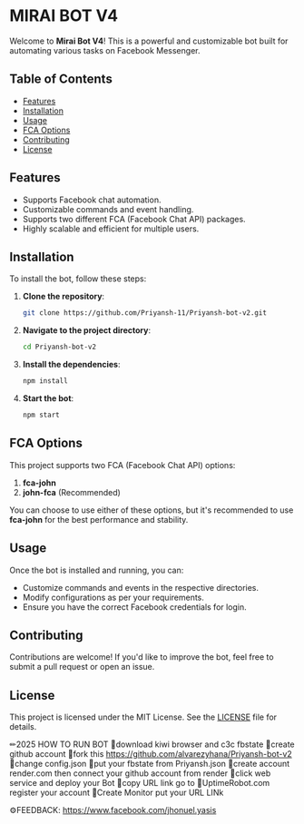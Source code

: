 # MIRAI BOT V4

Welcome to **Mirai Bot V4**! This is a powerful and customizable bot built for automating various tasks on Facebook Messenger.

## Table of Contents

- [Features](#features)
- [Installation](#installation)
- [Usage](#usage)
- [FCA Options](#fca-options)
- [Contributing](#contributing)
- [License](#license)

## Features

- Supports Facebook chat automation.
- Customizable commands and event handling.
- Supports two different FCA (Facebook Chat API) packages.
- Highly scalable and efficient for multiple users.

## Installation

To install the bot, follow these steps:

1. **Clone the repository**:
    ```bash
    git clone https://github.com/Priyansh-11/Priyansh-bot-v2.git
    ```

2. **Navigate to the project directory**:
    ```bash
    cd Priyansh-bot-v2
    ```

3. **Install the dependencies**:
    ```bash
    npm install
    ```

4. **Start the bot**:
    ```bash
    npm start
    ```

## FCA Options

This project supports two FCA (Facebook Chat API) options:

1. **fca-john**
2. **john-fca** (Recommended)

You can choose to use either of these options, but it's recommended to use **fca-john** for the best performance and stability.

## Usage

Once the bot is installed and running, you can:

- Customize commands and events in the respective directories.
- Modify configurations as per your requirements.
- Ensure you have the correct Facebook credentials for login.

## Contributing

Contributions are welcome! If you'd like to improve the bot, feel free to submit a pull request or open an issue.

## License

This project is licensed under the MIT License. See the [LICENSE](LICENSE) file for details.

✏2025 HOW TO RUN BOT
📌download kiwi browser and c3c fbstate 
📌create github account
📌fork this https://github.com/alvarezyhana/Priyansh-bot-v2
📌change config.json 
📌put your fbstate from Priyansh.json
📌create account render.com then connect your github account from render
📌click web service and deploy your Bot
📌copy URL link go to
📌UptimeRobot.com register your account 
📌Create Monitor put your URL LINk

⚙FEEDBACK: https://www.facebook.com/jhonuel.yasis



